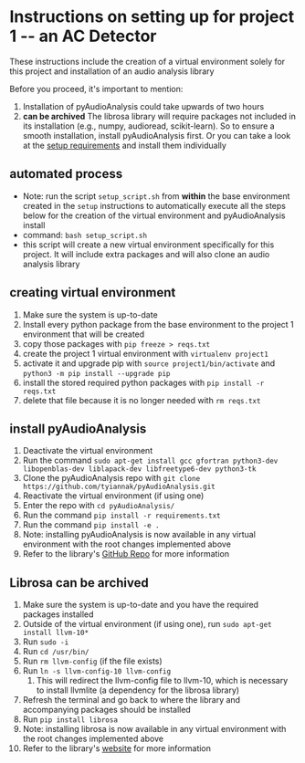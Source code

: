 # Instructions on setting up for project 1 -- an AC Detector
These instructions include the creation of a virtual environment solely for this project and installation of an audio analysis library   

Before you proceed, it's important to mention:
1. Installation of pyAudioAnalysis could take upwards of two hours
2. **can be archived** The librosa library will require packages not included in its installation (e.g., numpy, audioread, scikit-learn). So to ensure a smooth installation, install pyAudioAnalysis first. Or you can take a look at the [setup requirements](https://github.com/librosa/librosa/blob/90cef6fb5a38261eb2076d3e00aad4927400353f/setup.cfg) and install them individually

## automated process
* Note: run the script `setup_script.sh` from **within** the base environment created in the `setup` instructions to automatically execute all the steps below for the creation of the virtual environment and pyAudioAnalysis install
 * command: `bash setup_script.sh`
 * this script will create a new virtual environment specifically for this project. It will include extra packages and will also clone an audio analysis library

## creating virtual environment
1. Make sure the system is up-to-date
2. Install every python package from the base environment to the project 1 environment that will be created
 1. copy those packages with `pip freeze > reqs.txt`
 2. create the project 1 virtual environment with `virtualenv project1`
 3. activate it and upgrade pip with `source project1/bin/activate` and `python3 -m pip install --upgrade pip`
 4. install the stored required python packages with `pip install -r reqs.txt`
 5. delete that file because it is no longer needed with `rm reqs.txt`

## install pyAudioAnalysis
1. Deactivate the virtual environment
2. Run the command `sudo apt-get install gcc gfortran python3-dev libopenblas-dev liblapack-dev libfreetype6-dev python3-tk`
3. Clone the pyAudioAnalysis repo with `git clone https://github.com/tyiannak/pyAudioAnalysis.git`
4. Reactivate the virtual environment (if using one)
5. Enter the repo with `cd pyAudioAnalysis/`
6. Run the command `pip install -r requirements.txt`
7. Run the command `pip install -e .`
8. Note: installing pyAudioAnalysis is now available in any virtual environment with the root changes implemented above
9. Refer to the library's [GitHub Repo](https://github.com/tyiannak/pyAudioAnalysis) for more information

## Librosa **can be archived**
1. Make sure the system is up-to-date and you have the required packages installed
2. Outside of the virtual environment (if using one), run `sudo apt-get install llvm-10*`
3. Run `sudo -i`
4. Run `cd /usr/bin/`
5. Run `rm llvm-config` (if the file exists)
6. Run `ln -s llvm-config-10 llvm-config`
    1. This will redirect the llvm-config file to llvm-10, which is necessary to install llvmlite (a dependency for the librosa library)
7. Refresh the terminal and go back to where the library and accompanying packages should be installed
8. Run `pip install librosa`
9. Note: installing librosa is now available in any virtual environment with the root changes implemented above
10. Refer to the library's [website](https://librosa.org) for more information
